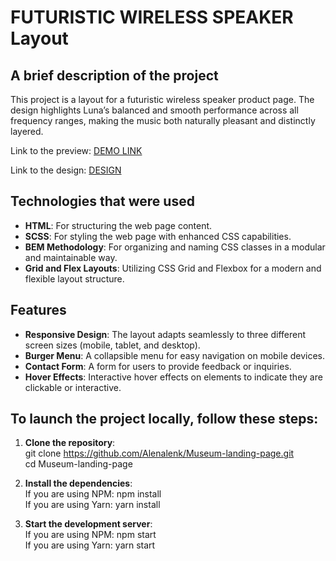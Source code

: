 # FUTURISTIC WIRELESS SPEAKER Layout

## A brief description of the project

This project is a layout for a futuristic wireless speaker product page. The design highlights Luna’s balanced and smooth performance across all frequency ranges, making the music both naturally pleasant and distinctly layered. 

Link to the preview: [DEMO LINK](https://alenalenk.github.io/Museum-landing-page/)

Link to the design: [DESIGN](https://www.figma.com/design/cRBCqE06cDrY3s4jX7h3iY/%D0%9D%D0%90%D0%9C%D0%A3-(Edit)?node-id=0-1&t=VgmXQJY1s02ToBgR-0)

## Technologies that were used

- **HTML**: For structuring the web page content.
- **SCSS**: For styling the web page with enhanced CSS capabilities.
- **BEM Methodology**: For organizing and naming CSS classes in a modular and maintainable way.
- **Grid and Flex Layouts**: Utilizing CSS Grid and Flexbox for a modern and flexible layout structure.

## Features

- **Responsive Design**: The layout adapts seamlessly to three different screen sizes (mobile, tablet, and desktop).
- **Burger Menu**: A collapsible menu for easy navigation on mobile devices.
- **Contact Form**: A form for users to provide feedback or inquiries.
- **Hover Effects**: Interactive hover effects on elements to indicate they are clickable or interactive.

## To launch the project locally, follow these steps:

1. **Clone the repository**:<br>
   git clone https://github.com/Alenalenk/Museum-landing-page.git<br>
   cd Museum-landing-page<br>
   
2. **Install the dependencies**:<br>
  If you are using NPM: npm install<br>
  If you are using Yarn: yarn install<br>

4. **Start the development server**: <br>
  If you are using NPM: npm start<br>
  If you are using Yarn: yarn start<br>


